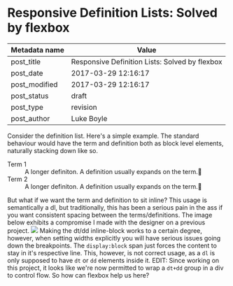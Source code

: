 # Responsive Definition Lists: Solved by flexbox

| Metadata name | Value                                          |
| ------------- | ---------------------------------------------- |
| post_title    | Responsive Definition Lists: Solved by flexbox |
| post_date     | 2017-03-29 12:16:17                            |
| post_modified | 2017-03-29 12:16:17                            |
| post_status   | draft                                          |
| post_type     | revision                                       |
| post_author   | Luke Boyle                                     |

Consider the definition list. Here's a simple example. The standard behaviour would have the term and definition both as block level elements, naturally stacking down like so.

<dl>

<dt>Term 1</dt>

<dd>A longer definiton. A definition usually expands on the term.🌚</dd>

<dt>Term 2</dt>

<dd>A longer definiton. A definition usually expands on the term.🌚</dd>

</dl>

But what if we want the term and definition to sit inline? This usage is semantically a dl, but traditionally, this has been a serious pain in the ass if you want consistent spacing between the terms/definitions. The image below exhibits a compromise I made with the designer on a previous project. ![](http://lukeboyle.com/app/uploads/2017/03/Screen-Shot-2017-03-29-at-10.58.59-pm.png) Making the dt/dd inline-block works to a certain degree, however, when setting widths explicitly you will have serious issues going down the breakpoints. The `display:block` span just forces the content to stay in it's respective line. This, however, is not correct usage, as a `dl` is only supposed to have `dt` or `dd` elements inside it. EDIT: Since working on this project, it looks like we're now permitted to wrap a `dt+dd` group in a div to control flow. So how can flexbox help us here?
